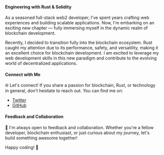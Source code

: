 #### Engineering with Rust & Solidity

As a seasoned full-stack web2 developer, I've spent years crafting web experiences and building scalable applications. Now, I'm embarking on an exciting new chapter — fully immersing myself in the dynamic realm of blockchain development.

Recently, I decided to transition fully into the blockchain ecosystem. Rust caught my attention due to its performance, safety, and versatility, making it an excellent choice for blockchain development. I am excited to leverage my web development skills in this new paradigm and contribute to the evolving world of decentralized applications.

#### Connect with Me

🌐 Let's connect! If you share a passion for blockchain, Rust, or technology in general, don't hesitate to reach out. You can find me on:

- [Twitter](https://twitter.com/DevvickSam)
- [GitHub](https://github.com/zarah-s/zarah-s)

#### Feedback and Collaboration

🤝 I'm always open to feedback and collaboration. Whether you're a fellow developer, blockchain enthusiast, or just curious about my journey, let's build something awesome together!

Happy coding! 🚀
